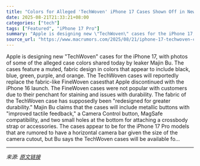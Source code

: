 ```yaml
---
title: "Colors for Alleged 'TechWoven' iPhone 17 Cases Shown Off in New Images"
date: 2025-08-21T21:33:21+08:00
categories: ["tech"]
tags: ["Featured", "iPhone 17 Pro"]
summary: "Apple is designing new \"TechWoven\" cases for the iPhone 17, with photos of some of the alleged case colors shared today by leaker Majin Bu. The cases feature a muted, fabric design in colors that appe"
source_url: "https://www.macrumors.com/2025/08/21/iphone-17-techwoven-case-colors/"
---
```


Apple is designing new "TechWoven" cases for the iPhone 17, with photos of some of the alleged case colors shared today by leaker Majin Bu. The cases feature a muted, fabric design in colors that appear to include black, blue, green, purple, and orange. The TechWoven cases will reportedly replace the fabric-like FineWoven casesthat Apple discontinued with the iPhone 16 launch. The FineWoven cases were not popular with customers due to their penchant for staining and issues with durability. The fabric of the TechWoven case has supposedly been "redesigned for greater durability." Majin Bu claims that the cases will include metallic buttons with "improved tactile feedback," a Camera Control button, MagSafe compatibility, and two small holes at the bottom for attaching a crossbody strap or accessories. The cases appear to be for the iPhone 17 Pro models that are rumored to have a horizontal camera bar given the size of the camera cutout, but Bu says the TechWoven cases will be available fo...

---

*来源: [原文链接](https://www.macrumors.com/2025/08/21/iphone-17-techwoven-case-colors/)*
